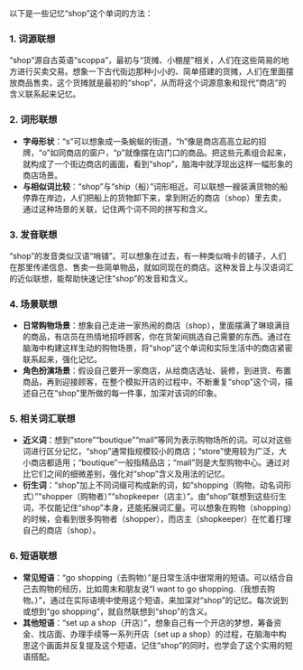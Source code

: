 以下是一些记忆“shop”这个单词的方法：

### 1. 词源联想
“shop”源自古英语“scoppa”，最初与“货摊、小棚屋”相关，人们在这些简易的地方进行买卖交易。想象一下古代街边那种小小的、简单搭建的货摊，人们在里面摆放商品售卖，这个货摊就是最初的“shop”，从而将这个词源意象和现代“商店”的含义联系起来记忆。

### 2. 词形联想
 - **字母形状**：“s”可以想象成一条蜿蜒的街道，“h”像是商店高高立起的招牌，“o”如同商店的窗户，“p”就像摆在店门口的商品。把这些元素组合起来，就构成了一个街边商店的画面，看到“shop”，脑海中就浮现出这样一幅形象的商店场景。
 - **与相似词比较**：“shop”与“ship（船）”词形相近。可以联想一艘装满货物的船停靠在岸边，人们把船上的货物卸下来，拿到附近的商店（shop）里去卖，通过这种场景的关联，记住两个词不同的拼写和含义。

### 3. 发音联想
“shop”的发音类似汉语“哨铺”。可以想象在过去，有一种类似哨卡的铺子，人们在那里传递信息、售卖一些简单物品，就如同现在的商店。这种发音上与汉语词汇的近似联想，能帮助快速记住“shop”的发音和含义。

### 4. 场景联想
 - **日常购物场景**：想象自己走进一家热闹的商店（shop），里面摆满了琳琅满目的商品，有店员在热情地招呼顾客，你在货架间挑选自己需要的东西。通过在脑海中构建这样生动的购物场景，将“shop”这个单词和实际生活中的商店紧密联系起来，强化记忆。
 - **角色扮演场景**：假设自己要开一家商店，从给商店选址、装修，到进货、布置商品，再到迎接顾客，在整个模拟开店的过程中，不断重复“shop”这个词，描述自己在“shop”里所做的每一件事，加深对该词的印象。

### 5. 相关词汇联想
 - **近义词**：想到“store”“boutique”“mall”等同为表示购物场所的词。可以对这些词进行区分记忆，“shop”通常指规模较小的商店；“store”使用较为广泛，大小商店都适用；“boutique”一般指精品店；“mall”则是大型购物中心。通过对比它们之间的细微差别，强化对“shop”含义及用法的记忆。
 - **衍生词**：“shop”加上不同词缀可构成新的词，如“shopping（购物，动名词形式）”“shopper（购物者）”“shopkeeper（店主）”。由“shop”联想到这些衍生词，不仅能记住“shop”本身，还能拓展词汇量。可以想象在购物（shopping）的时候，会看到很多购物者（shopper），而店主（shopkeeper）在忙着打理自己的商店（shop）。

### 6. 短语联想
 - **常见短语**：“go shopping（去购物）”是日常生活中很常用的短语。可以结合自己去购物的经历，比如周末和朋友说“I want to go shopping.（我想去购物。）”，通过在实际语境中使用这个短语，来加深对“shop”的记忆。每次说到或想到“go shopping”，就自然联想到“shop”的含义。
 - **其他短语**：“set up a shop（开店）”，想象自己有一个开店的梦想，筹备资金、找店面、办理手续等一系列开店（set up a shop）的过程，在脑海中构思这个画面并反复提及这个短语，记住“shop”的同时，也学会了这个实用的短语搭配。 